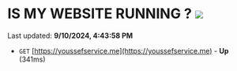 # IS MY WEBSITE RUNNING ? [![](https://img.shields.io/static/v1?label=Sponsor&message=%E2%9D%A4&logo=GitHub&color=%23fe8e86)](https://github.com/sponsors/Youssef-Lehmam)

Last updated: **9/10/2024, 4:43:58 PM**

- `GET` [https://youssefservice.me](https://youssefservice.me) - **Up** (341ms)
